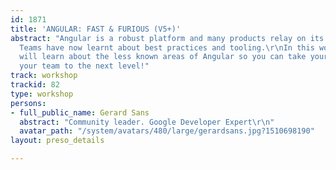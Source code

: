 ```yaml
---
id: 1871
title: 'ANGULAR: FAST & FURIOUS (V5+)'
abstract: "Angular is a robust platform and many products relay on its foundation.
  Teams have now learnt about best practices and tooling.\r\nIn this workshop you
  will learn about the less known areas of Angular so you can take your skills and
  your team to the next level!"
track: workshop
trackid: 82
type: workshop
persons:
- full_public_name: Gerard Sans
  abstract: "Community leader. Google Developer Expert\r\n"
  avatar_path: "/system/avatars/480/large/gerardsans.jpg?1510698190"
layout: preso_details

---
```

